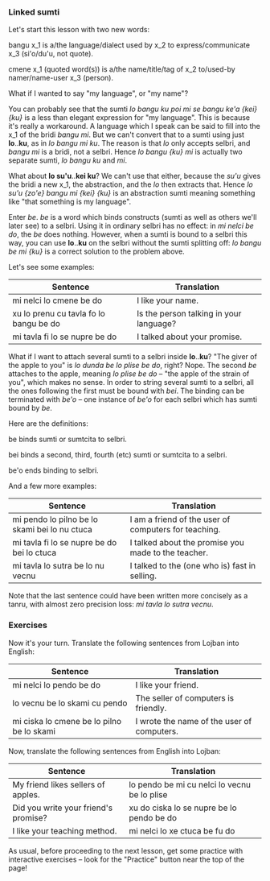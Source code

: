 ### Linked sumti

Let's start this lesson with two new words:

<span class="definition-head">bangu</span> x_1 is a/the language/dialect used by x_2 to express/communicate x_3 (si'o/du'u, not quote).

<span class="definition-head">cmene</span> x_1 (quoted word(s)) is a/the name/title/tag of x_2 to/used-by namer/name-user x_3 (person).

What if I wanted to say "my language", or "my name"?

You can probably see that the sumti _lo bangu ku poi mi se bangu ke'a {kei} {ku}_ is a less than elegant expression for "my language".
This is because it's really a workaround.
A language which I speak can be said to fill into the x_1 of the bridi _bangu mi_.
But we can't convert that to a sumti using just **lo**..**ku**, as in _lo bangu mi ku_.
The reason is that _lo_ only accepts selbri, and _bangu mi_ is a bridi, not a selbri.
Hence _lo bangu {ku} mi_ is actually two separate sumti, _lo bangu ku_ and _mi_.

What about **lo su'u**..**kei ku**?
We can't use that either, because the _su'u_ gives the bridi a new x_1, the abstraction, and the _lo_ then extracts that.
Hence _lo su'u {zo'e} bangu mi {kei} {ku}_ is an abstraction sumti meaning something like "that something is my language".

Enter _be_. _be_ is a word which binds constructs (sumti as well as others we'll later see) to a selbri.
Using it in ordinary selbri has no effect: in _mi nelci be do_, the _be_ does nothing.
However, when a sumti is bound to a selbri this way, you can use **lo**..**ku** on the selbri without the sumti splitting off: _lo bangu be mi {ku}_ is a correct solution to the problem above.
<!-- Likewise, you can attach a sumtcita: lo jinga be gau do: The one who wins because of you. -->

Let's see some examples:

|Sentence|Translation|
|--------|-----------|
|mi nelci lo cmene be do|I like your name.</span>|
|xu lo prenu cu tavla fo lo bangu be do|Is the person talking in your language?</span>|
|mi tavla fi lo se nupre be do|I talked about your promise.</span>|

What if I want to attach several sumti to a selbri inside **lo**..**ku**?
"The giver of the apple to you" is _lo dunda be lo plise be do_, right?
Nope.
The second _be_ attaches to the apple, meaning _lo plise be do_ &ndash; "the apple of the strain of you", which makes no sense.
In order to string several sumti to a selbri, all the ones following the first must be bound with _bei_.
The binding can be terminated with _be'o_ &ndash; one instance of _be'o_ for each selbri which has sumti bound by _be_.

Here are the definitions:

<span class="definition-head">be</span> binds sumti or sumtcita to selbri.

<span class="definition-head">bei</span> binds a second, third, fourth (etc) sumti or sumtcita to a selbri.

<span class="definition-head">be'o</span> ends binding to selbri.

And a few more examples:

|Sentence|Translation|
|--------|-----------|
|mi pendo lo pilno be lo skami bei lo nu ctuca|I am a friend of the user of computers for teaching.|
|mi tavla fi lo se nupre be do bei lo ctuca|I talked about the promise you made to the teacher.|
|mi tavla lo sutra be lo nu vecnu|I talked to the (one who is) fast in selling.|

Note that the last sentence could have been written more concisely as a tanru, with almost zero precision loss: _mi tavla lo sutra vecnu_.
<!-- In lojban, ... -->


### Exercises

<!-- TODO: write some sentences -->
<!-- do do -->
Now it's your turn.
Translate the following sentences from Lojban into English:

|Sentence|Translation|
|--------|-----------|
|mi nelci lo pendo be do|<span class="spoiler-answer">I like your friend.</span>|
|lo vecnu be lo skami cu pendo|<span class="spoiler-answer">The seller of computers is friendly.</span>|
|mi ciska lo cmene be lo pilno be lo skami|<span class="spoiler-answer">I wrote the name of the user of computers.</span>|

Now, translate the following sentences from English into Lojban:

|Sentence|Translation|
|--------|-----------|
|My friend likes sellers of apples.|<span class="spoiler-answer">lo pendo be mi cu nelci lo vecnu be lo plise</span>|
|Did you write your friend's promise?|<span class="spoiler-answer">xu do ciska lo se nupre be lo pendo be do</span>| <!-- Is this translation acceptable? -->
|I like your teaching method.|<span class="spoiler-answer">mi nelci lo xe ctuca be fu do</span>|

As usual, before proceeding to the next lesson, get some practice with interactive exercises &ndash; look for the "Practice" button near the top of the page!
